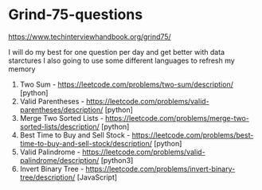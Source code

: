 # Grind-75-questions

https://www.techinterviewhandbook.org/grind75/

I will do my best for one question per day and get better with data starctures
I also going to use some different languages to refresh my memory 

1. Two Sum - https://leetcode.com/problems/two-sum/description/ [python]
2. Valid Parentheses - https://leetcode.com/problems/valid-parentheses/description/ [python]
3. Merge Two Sorted Lists - https://leetcode.com/problems/merge-two-sorted-lists/description/ [python]
4. Best Time to Buy and Sell Stock - https://leetcode.com/problems/best-time-to-buy-and-sell-stock/description/ [python]
5. Valid Palindrome - https://leetcode.com/problems/valid-palindrome/description/ [python3]
6. Invert Binary Tree - https://leetcode.com/problems/invert-binary-tree/description/ [JavaScript]